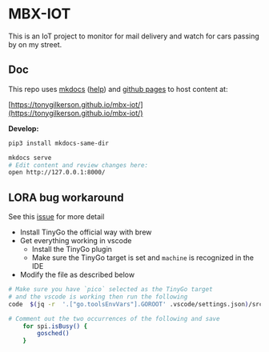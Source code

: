 # MBX-IOT

This is an IoT project to monitor for mail delivery and watch for cars passing by on my street.

## Doc

This repo uses [mkdocs](https://www.mkdocs.org/) ([help](https://mkdocs.readthedocs.io/en/0.10/)) and [github pages](https://help.github.com/articles/configuring-a-publishing-source-for-github-pages/) to host content at:

[https://tonygilkerson.github.io/mbx-iot/](https://tonygilkerson.github.io/mbx-iot/)

**Develop:**

```sh
pip3 install mkdocs-same-dir

mkdocs serve
# Edit content and review changes here:
open http://127.0.0.1:8000/
```

## LORA bug workaround

See this [issue](https://github.com/tonygilkerson/mbx-iot/issues/5) for more detail

* Install TinyGo the official way with brew
* Get everything working in vscode
  * Install the TinyGo plugin
  * Make sure the TinyGo target is set and `machine` is recognized in the IDE
* Modify the file as described below

```sh
# Make sure you have `pico` selected as the TinyGo target
# and the vscode is working then run the following
code  $(jq -r  '.["go.toolsEnvVars"].GOROOT' .vscode/settings.json)/src/machine/machine_rp2040_spi.go 

# Comment out the two occurrences of the following and save
	for spi.isBusy() {
		gosched()
	}
```
